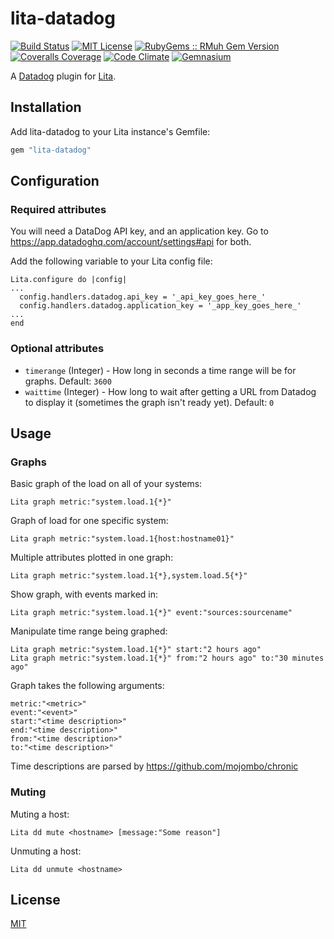 # lita-datadog

[![Build Status](https://img.shields.io/travis/esigler/lita-datadog/master.svg)](https://travis-ci.org/esigler/lita-datadog)
[![MIT License](https://img.shields.io/badge/license-MIT-brightgreen.svg)](https://tldrlegal.com/license/mit-license)
[![RubyGems :: RMuh Gem Version](http://img.shields.io/gem/v/lita-datadog.svg)](https://rubygems.org/gems/lita-datadog)
[![Coveralls Coverage](https://img.shields.io/coveralls/esigler/lita-datadog/master.svg)](https://coveralls.io/r/esigler/lita-datadog)
[![Code Climate](https://img.shields.io/codeclimate/github/esigler/lita-datadog.svg)](https://codeclimate.com/github/esigler/lita-datadog)
[![Gemnasium](https://img.shields.io/gemnasium/esigler/lita-datadog.svg)](https://gemnasium.com/esigler/lita-datadog)

A [Datadog](http://datadoghq.com) plugin for [Lita](https://github.com/jimmycuadra/lita).

## Installation

Add lita-datadog to your Lita instance's Gemfile:

``` ruby
gem "lita-datadog"
```

## Configuration

### Required attributes

You will need a DataDog API key, and an application key.  Go to https://app.datadoghq.com/account/settings#api for both.

Add the following variable to your Lita config file:
```
Lita.configure do |config|
...
  config.handlers.datadog.api_key = '_api_key_goes_here_'
  config.handlers.datadog.application_key = '_app_key_goes_here_'
...
end
```

### Optional attributes

* `timerange` (Integer) - How long in seconds a time range will be for graphs. Default: `3600`
* `waittime` (Integer) - How long to wait after getting a URL from Datadog to display it (sometimes the graph isn't ready yet). Default: `0`

## Usage

### Graphs

Basic graph of the load on all of your systems:

```
Lita graph metric:"system.load.1{*}"
```

Graph of load for one specific system:
```
Lita graph metric:"system.load.1{host:hostname01}"
```

Multiple attributes plotted in one graph:
```
Lita graph metric:"system.load.1{*},system.load.5{*}"
```

Show graph, with events marked in:
```
Lita graph metric:"system.load.1{*}" event:"sources:sourcename"
```

Manipulate time range being graphed:
```
Lita graph metric:"system.load.1{*}" start:"2 hours ago"
Lita graph metric:"system.load.1{*}" from:"2 hours ago" to:"30 minutes ago"
```

Graph takes the following arguments:
```
metric:"<metric>"
event:"<event>"
start:"<time description>"
end:"<time description>"
from:"<time description>"
to:"<time description>"
```

Time descriptions are parsed by https://github.com/mojombo/chronic

### Muting

Muting a host:

```
Lita dd mute <hostname> [message:"Some reason"]
```

Unmuting a host:

```
Lita dd unmute <hostname>
```

## License

[MIT](http://opensource.org/licenses/MIT)
